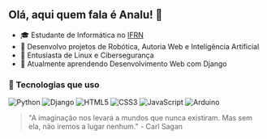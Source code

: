 ## Olá, aqui quem fala é Analu! 👋
- 🎓 Estudante de Informática no [IFRN](https://portal.ifrn.edu.br/cursos/tecnicos/tecnico-integrado/informatica/)
- 🧪 Desenvolvo projetos de Robótica, Autoria Web e Inteligência Artificial
- 🐧 Entusiasta de Linux e Cibersegurança
- 🌱 Atualmente aprendendo Desenvolvimento Web com Django
### 🚀 Tecnologias que uso

![Python](https://img.shields.io/badge/Python-3670A0?style=for-the-badge&logo=python&logoColor=ffdd54)
![Django](https://img.shields.io/badge/Django-092E20?style=for-the-badge&logo=django&logoColor=white)
![HTML5](https://img.shields.io/badge/HTML5-E34F26?style=for-the-badge&logo=html5&logoColor=white)
![CSS3](https://img.shields.io/badge/CSS3-1572B6?style=for-the-badge&logo=css3&logoColor=white)
![JavaScript](https://img.shields.io/badge/JavaScript-F7DF1E?style=for-the-badge&logo=javascript&logoColor=black)
![Arduino](https://img.shields.io/badge/Arduino-00979D?style=for-the-badge&logo=arduino&logoColor=white)

> "A imaginação nos levará a mundos que nunca existiram. Mas sem ela, não iremos a lugar nenhum." - Carl Sagan

<!--
**analu42/analu42** is a ✨ _special_ ✨ repository because its `README.md` (this file) appears on your GitHub profile.

Here are some ideas to get you started:

- 🔭 I’m currently working on ...
- 🌱 I’m currently learning ...
- 👯 I’m looking to collaborate on ...
- 🤔 I’m looking for help with ...
- 💬 Ask me about ...
- 📫 How to reach me: ...
- 😄 Pronouns: ...
- ⚡ Fun fact: ...
-->
